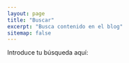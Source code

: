 ```yaml
---
layout: page
title: "Buscar"
excerpt: "Busca contenido en el blog"
sitemap: false
---
```


Introduce tu búsqueda aquí:

<script type="text/javascript">
  var GOOG_FIXURL_LANG = 'es';
  var GOOG_FIXURL_SITE = '{{ site.url }}'
</script>
<script type="text/javascript"
  src="//linkhelp.clients.google.com/tbproxy/lh/wm/fixurl.js">
</script>
